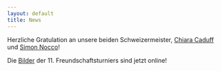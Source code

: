 ```yaml
---
layout: default
title: News
---
```

Herzliche Gratulation an unsere beiden Schweizermeister, [Chiara Caduff](http://www.wu-shu.ch/lehrer-turnierteam/chiara-caduff) und [Simon Nocco](http://www.wu-shu.ch/lehrer-turnierteam/simon-nocco)!

Die [Bilder](https://www.flickr.com/photos/117851037@N03/albums/72157659468607433/page1) der 11. Freundschaftsturniers sind jetzt online!